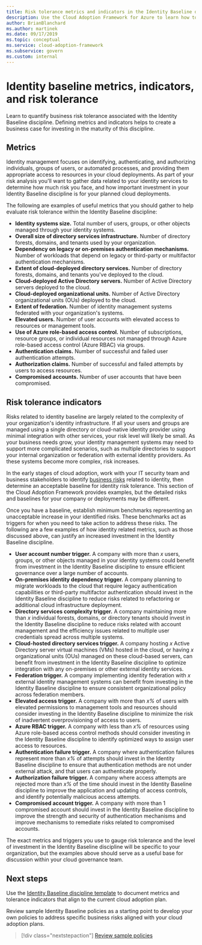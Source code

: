 ```yaml
---
title: Risk tolerance metrics and indicators in the Identity Baseline discipline.
description: Use the Cloud Adoption Framework for Azure to learn how to quantify business risk tolerance related to the Identity Baseline discipline.
author: BrianBlanchard
ms.author: martinek
ms.date: 09/17/2019
ms.topic: conceptual
ms.service: cloud-adoption-framework
ms.subservice: govern
ms.custom: internal
---
```


# Identity baseline metrics, indicators, and risk tolerance

Learn to quantify business risk tolerance associated with the Identity Baseline discipline. Defining metrics and indicators helps to create a business case for investing in the maturity of this discipline.

## Metrics

Identity management focuses on identifying, authenticating, and authorizing individuals, groups of users, or automated processes, and providing them appropriate access to resources in your cloud deployments. As part of your risk analysis you'll want to gather data related to your identity services to determine how much risk you face, and how important investment in your Identity Baseline discipline is for your planned cloud deployments.

The following are examples of useful metrics that you should gather to help evaluate risk tolerance within the Identity Baseline discipline:

- **Identity systems size.** Total number of users, groups, or other objects managed through your identity systems.
- **Overall size of directory services infrastructure.** Number of directory forests, domains, and tenants used by your organization.
- **Dependency on legacy or on-premises authentication mechanisms.** Number of workloads that depend on legacy or third-party or multifactor authentication mechanisms.
- **Extent of cloud-deployed directory services.** Number of directory forests, domains, and tenants you've deployed to the cloud.
- **Cloud-deployed Active Directory servers.** Number of Active Directory servers deployed to the cloud.
- **Cloud-deployed organizational units.** Number of Active Directory organizational units (OUs) deployed to the cloud.
- **Extent of federation.** Number of identity management systems federated with your organization's systems.
- **Elevated users.** Number of user accounts with elevated access to resources or management tools.
- **Use of Azure role-based access control.** Number of subscriptions, resource groups, or individual resources not managed through Azure role-based access control (Azure RBAC) via groups.
- **Authentication claims.** Number of successful and failed user authentication attempts.
- **Authorization claims.** Number of successful and failed attempts by users to access resources.
- **Compromised accounts.** Number of user accounts that have been compromised.

## Risk tolerance indicators

Risks related to identity baseline are largely related to the complexity of your organization's identity infrastructure. If all your users and groups are managed using a single directory or cloud-native identity provider using minimal integration with other services, your risk level will likely be small. As your business needs grow, your identity management systems may need to support more complicated scenarios, such as multiple directories to support your internal organization or federation with external identity providers. As these systems become more complex, risk increases.

In the early stages of cloud adoption, work with your IT security team and business stakeholders to identify [business risks](./business-risks.md) related to identity, then determine an acceptable baseline for identity risk tolerance. This section of the Cloud Adoption Framework provides examples, but the detailed risks and baselines for your company or deployments may be different.

Once you have a baseline, establish minimum benchmarks representing an unacceptable increase in your identified risks. These benchmarks act as triggers for when you need to take action to address these risks. The following are a few examples of how identity related metrics, such as those discussed above, can justify an increased investment in the Identity Baseline discipline.

- **User account number trigger.** A company with more than *x* users, groups, or other objects managed in your identity systems could benefit from investment in the Identity Baseline discipline to ensure efficient governance over a large number of accounts.
- **On-premises identity dependency trigger.** A company planning to migrate workloads to the cloud that require legacy authentication capabilities or third-party multifactor authentication should invest in the Identity Baseline discipline to reduce risks related to refactoring or additional cloud infrastructure deployment.
- **Directory services complexity trigger.** A company maintaining more than *x* individual forests, domains, or directory tenants should invest in the Identity Baseline discipline to reduce risks related with account management and the efficiency issues related to multiple user credentials spread across multiple systems.
- **Cloud-hosted directory services trigger.** A company hosting *x* Active Directory server virtual machines (VMs) hosted in the cloud, or having *x* organizational units (OUs) managed on these cloud-based servers, can benefit from investment in the Identity Baseline discipline to optimize integration with any on-premises or other external identity services.
- **Federation trigger.** A company implementing identity federation with *x* external identity management systems can benefit from investing in the Identity Baseline discipline to ensure consistent organizational policy across federation members.
- **Elevated access trigger.** A company with more than *x%* of users with elevated permissions to management tools and resources should consider investing in the Identity Baseline discipline to minimize the risk of inadvertent overprovisioning of access to users.
- **Azure RBAC trigger.** A company with less than *x%* of resources using Azure role-based access control methods should consider investing in the Identity Baseline discipline to identify optimized ways to assign user access to resources.
- **Authentication failure trigger.** A company where authentication failures represent more than *x%* of attempts should invest in the Identity Baseline discipline to ensure that authentication methods are not under external attack, and that users can authenticate properly.
- **Authorization failure trigger.** A company where access attempts are rejected more than *x%* of the time should invest in the Identity Baseline discipline to improve the application and updating of access controls, and identify potentially malicious access attempts.
- **Compromised account trigger.** A company with more than 1 compromised account should invest in the Identity Baseline discipline to improve the strength and security of authentication mechanisms and improve mechanisms to remediate risks related to compromised accounts.

The exact metrics and triggers you use to gauge risk tolerance and the level of investment in the Identity Baseline discipline will be specific to your organization, but the examples above should serve as a useful base for discussion within your cloud governance team.

## Next steps

Use the [Identity Baseline discipline template](./template.md) to document metrics and tolerance indicators that align to the current cloud adoption plan.

Review sample Identity Baseline policies as a starting point to develop your own policies to address specific business risks aligned with your cloud adoption plans.

> [!div class="nextstepaction"]
> [Review sample policies](./policy-statements.md)
